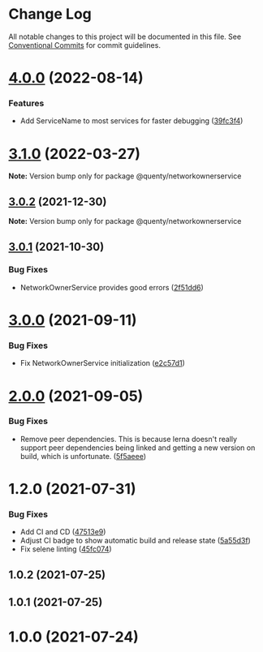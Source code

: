# Change Log

All notable changes to this project will be documented in this file.
See [Conventional Commits](https://conventionalcommits.org) for commit guidelines.

# [4.0.0](https://github.com/Quenty/NevermoreEngine/compare/@quenty/networkownerservice@3.1.0...@quenty/networkownerservice@4.0.0) (2022-08-14)


### Features

* Add ServiceName to most services for faster debugging ([39fc3f4](https://github.com/Quenty/NevermoreEngine/commit/39fc3f4f2beb92fff49b2264424e07af7907324e))





# [3.1.0](https://github.com/Quenty/NevermoreEngine/compare/@quenty/networkownerservice@3.0.2...@quenty/networkownerservice@3.1.0) (2022-03-27)

**Note:** Version bump only for package @quenty/networkownerservice





## [3.0.2](https://github.com/Quenty/NevermoreEngine/compare/@quenty/networkownerservice@3.0.1...@quenty/networkownerservice@3.0.2) (2021-12-30)

**Note:** Version bump only for package @quenty/networkownerservice





## [3.0.1](https://github.com/Quenty/NevermoreEngine/compare/@quenty/networkownerservice@3.0.0...@quenty/networkownerservice@3.0.1) (2021-10-30)


### Bug Fixes

* NetworkOwnerService provides good errors ([2f51dd6](https://github.com/Quenty/NevermoreEngine/commit/2f51dd606dc72095814fb53cf2ba625957791ed5))





# [3.0.0](https://github.com/Quenty/NevermoreEngine/compare/@quenty/networkownerservice@2.0.0...@quenty/networkownerservice@3.0.0) (2021-09-11)


### Bug Fixes

* Fix NetworkOwnerService initialization ([e2c57d1](https://github.com/Quenty/NevermoreEngine/commit/e2c57d14847c31e98728d9df2d18c8351ded16c6))





# [2.0.0](https://github.com/Quenty/NevermoreEngine/compare/@quenty/networkownerservice@1.2.0...@quenty/networkownerservice@2.0.0) (2021-09-05)


### Bug Fixes

* Remove peer dependencies. This is because lerna doesn't really support peer dependencies being linked and getting a new version on build, which is unfortunate. ([5f5aeee](https://github.com/Quenty/NevermoreEngine/commit/5f5aeeea8de9975435309e53679f0ef7064f9dd0))





# 1.2.0 (2021-07-31)


### Bug Fixes

* Add CI and CD ([47513e9](https://github.com/Quenty/NevermoreEngine/commit/47513e9b568162707534af132396dd8756947dd3))
* Adjust CI badge to show automatic build and release state ([5a55d3f](https://github.com/Quenty/NevermoreEngine/commit/5a55d3f19bf8d66a760d67da9b56ed47fab74656))
* Fix selene linting ([45fc074](https://github.com/Quenty/NevermoreEngine/commit/45fc07489ee59127ac6582689f19a0e87c1e5b5a))



## 1.0.2 (2021-07-25)



## 1.0.1 (2021-07-25)



# 1.0.0 (2021-07-24)
